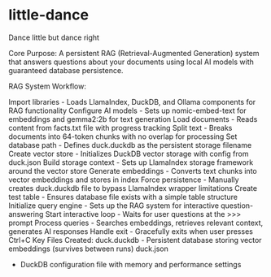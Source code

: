 # little-dance
Dance little but dance right

Core Purpose:
A persistent RAG (Retrieval-Augmented Generation) system that answers questions about your documents using local AI models with guaranteed database persistence.


RAG System Workflow:

Import libraries - Loads LlamaIndex, DuckDB, and Ollama components for RAG functionality
Configure AI models - Sets up nomic-embed-text for embeddings and gemma2:2b for text generation
Load documents - Reads content from 
facts.txt
 file with progress tracking
Split text - Breaks documents into 64-token chunks with no overlap for processing
Set database path - Defines duck.duckdb as the persistent storage filename
Create vector store - Initializes DuckDB vector storage with config from 
duck.json
Build storage context - Sets up LlamaIndex storage framework around the vector store
Generate embeddings - Converts text chunks into vector embeddings and stores in index
Force persistence - Manually creates duck.duckdb file to bypass LlamaIndex wrapper limitations
Create test table - Ensures database file exists with a simple table structure
Initialize query engine - Sets up the RAG system for interactive question-answering
Start interactive loop - Waits for user questions at the >>> prompt
Process queries - Searches embeddings, retrieves relevant context, generates AI responses
Handle exit - Gracefully exits when user presses Ctrl+C
Key Files Created:
duck.duckdb - Persistent database storing vector embeddings (survives between runs)
duck.json
 - DuckDB configuration file with memory and performance settings

